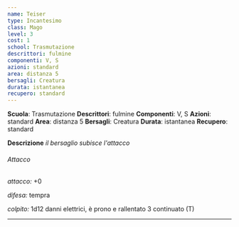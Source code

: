 ```yaml
---
name: Teiser
type: Incantesimo
class: Mago
level: 3
cost: 1
school: Trasmutazione
descrittori: fulmine
componenti: V, S
azioni: standard
area: distanza 5
bersagli: Creatura
durata: istantanea
recupero: standard
---
```

**Scuola**: Trasmutazione
**Descrittori**: fulmine
**Componenti**: V, S
**Azioni**: standard
**Area**: distanza 5
**Bersagli**: Creatura
**Durata**: istantanea
**Recupero**: standard

**Descrizione**
*il bersaglio subisce l'attacco*

###### Attacco

*attacco:* +0

*difesa:* tempra

*colpito:* 1d12 danni elettrici, è prono e rallentato 3 continuato (T)

---